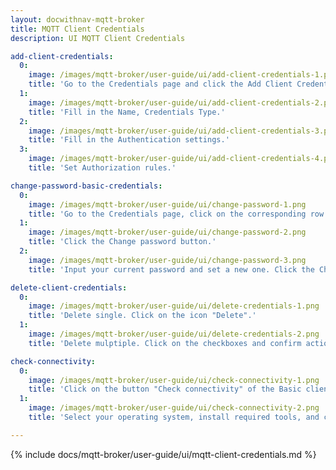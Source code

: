 ```yaml
---
layout: docwithnav-mqtt-broker
title: MQTT Client Credentials
description: UI MQTT Client Credentials

add-client-credentials:
  0:
    image: /images/mqtt-broker/user-guide/ui/add-client-credentials-1.png
    title: 'Go to the Credentials page and click the Add Client Credentials button, represented by a "plus" icon.'
  1:
    image: /images/mqtt-broker/user-guide/ui/add-client-credentials-2.png
    title: 'Fill in the Name, Credentials Type.'
  2:
    image: /images/mqtt-broker/user-guide/ui/add-client-credentials-3.png
    title: 'Fill in the Authentication settings.'
  3:
    image: /images/mqtt-broker/user-guide/ui/add-client-credentials-4.png
    title: 'Set Authorization rules.'

change-password-basic-credentials:
  0:
    image: /images/mqtt-broker/user-guide/ui/change-password-1.png
    title: 'Go to the Credentials page, click on the corresponding row and click the Edit button.'
  1:
    image: /images/mqtt-broker/user-guide/ui/change-password-2.png
    title: 'Click the Change password button.'
  2:
    image: /images/mqtt-broker/user-guide/ui/change-password-3.png
    title: 'Input your current password and set a new one. Click the Change password button'

delete-client-credentials:
  0:
    image: /images/mqtt-broker/user-guide/ui/delete-credentials-1.png
    title: 'Delete single. Click on the icon "Delete".'
  1:
    image: /images/mqtt-broker/user-guide/ui/delete-credentials-2.png
    title: 'Delete mulptiple. Click on the checkboxes and confirm action by clicking on the button "Delete" in the top right corner.'

check-connectivity:
  0:
    image: /images/mqtt-broker/user-guide/ui/check-connectivity-1.png
    title: 'Click on the button "Check connectivity" of the Basic client credentials.'
  1:
    image: /images/mqtt-broker/user-guide/ui/check-connectivity-2.png
    title: 'Select your operating system, install required tools, and copy commands.'

---
```


{% include docs/mqtt-broker/user-guide/ui/mqtt-client-credentials.md %}
